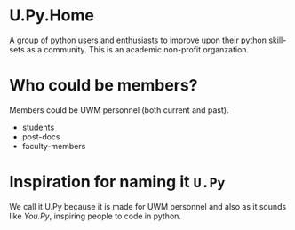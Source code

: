 # U.Py.Home
A group of python users and enthusiasts to improve upon their python skill-sets as a community. This is an academic non-profit organzation.

# Who could be members? 
Members could be UWM personnel (both current and past).    
+ students 
+ post-docs
+ faculty-members  

# Inspiration for naming it **`U.Py`**
We call it U.Py because it is made for UWM personnel and also as it sounds like _You.Py_, inspiring people to code in python.
